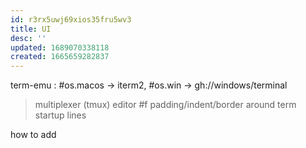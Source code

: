```yaml
---
id: r3rx5uwj69xios35fru5wv3
title: UI
desc: ''
updated: 1689070338118
created: 1665659282837
---
```


term-emu : #os.macos -> iterm2, #os.win -> gh://windows/terminal
  > multiplexer (tmux)
    editor
#f padding/indent/border around term startup lines

how to add